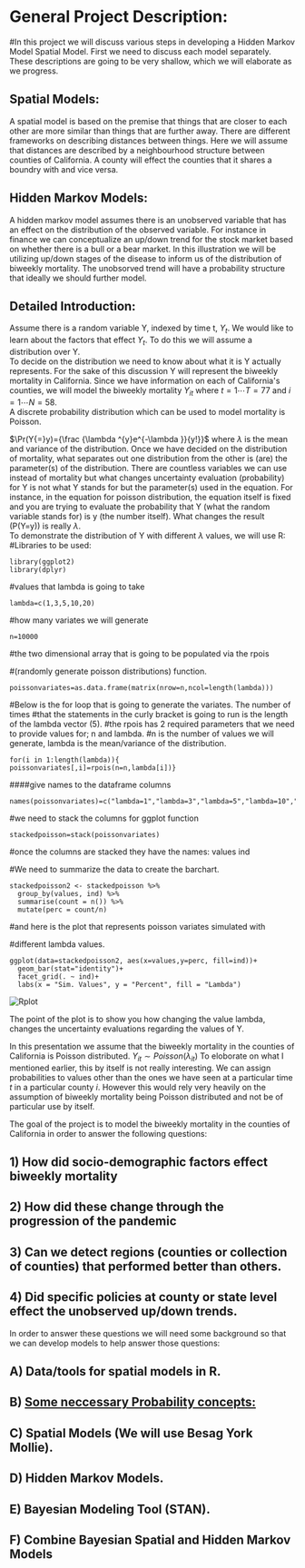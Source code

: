 # General Project Description:
#In this project we will discuss various steps in developing a Hidden Markov Model Spatial Model. 
First we need to discuss each model separately. These descriptions are going to be very shallow, which we will elaborate as we progress. 
## Spatial Models:
A spatial model is based on the premise that things that are closer to each other are more similar than things that are further away. There are different frameworks on describing distances between things. Here we will assume that distances are described by a neighbourhood structure between counties of California. A county will effect the counties that it shares a boundry with and vice versa.   

## Hidden Markov Models:
A hidden markov model assumes there is an unobserved variable that has an effect on the distribution of the observed variable. For instance in finance we can conceptualize an up/down trend for the stock market based on whether there is a bull or a bear market. In this illustration we will be utilizing up/down stages of the disease to inform us of the distribution of biweekly mortality. The unobsorved trend will have a probability structure that ideally we should further model. 

## Detailed Introduction:
Assume there is a random variable Y, indexed by time t, $Y_{t}$. We would like to learn about the factors that effect $Y_{t}$. To do this we will assume a distribution over Y.  
To decide on the distribution we need to know about what it is Y actually represents. 
For the sake of this discussion Y will represent the biweekly mortality in California. 
Since we have information on each of California's counties, we will model the biweekly mortality $Y_{it}$ where $t=1 \cdots T=77$ and $i=1 \cdots N=58$.  
A discrete probability distribution which can be used to model mortality is Poisson. 

 $\Pr(Y{=}y)={\frac {\lambda ^{y}e^{-\lambda }}{y!}}$ where $\lambda$ is the mean and variance of the distribution. 
Once we have decided on the distribution of mortality, what separates out one distribution from the other is (are) the parameter(s) of the distribution. There are countless variables we can use instead of mortality but what changes uncertainty evaluation (probability) for Y is not what Y stands for but the parameter(s) used in the equation. 
For instance, in the equation for poisson distribution, the equation itself is fixed and you are trying to evaluate the probability that Y (what the random variable stands for) is y (the number itself). What changes the result (P(Y=y)) is really $\lambda$.   
To demonstrate the distribution of Y with different $\lambda$ values, we will use R:
#Libraries to be used:

```
library(ggplot2)
library(dplyr)
```

#values that lambda is going to take

```
lambda=c(1,3,5,10,20)
```

#how many variates we will generate

``` 
n=10000
```

#the two dimensional array that is going to be populated via the rpois 

#(randomly generate poisson distributions) function.

```
poissonvariates=as.data.frame(matrix(nrow=n,ncol=length(lambda)))
```

#Below is the for loop that is going to generate the variates. The number of times 
#that the statements in the curly bracket is going to run is the length of the lambda vector (5).
#the rpois has 2 required parameters that we need to provide values for; n and lambda. 
#n is the number of values we will generate, lambda is the mean/variance of the distribution. 

```
for(i in 1:length(lambda)){
poissonvariates[,i]=rpois(n=n,lambda[i])}
```

####give names to the dataframe columns
```
names(poissonvariates)=c("lambda=1","lambda=3","lambda=5","lambda=10","lambda=20")
```

#we need to stack the columns for ggplot function

```
stackedpoisson=stack(poissonvariates)
```

#once the columns are stacked they have the names: values ind

#We need to summarize the data to create the barchart.

```
stackedpoisson2 <- stackedpoisson %>% 
  group_by(values, ind) %>% 
  summarise(count = n()) %>% 
  mutate(perc = count/n) 
```

#and here is the plot that represents poisson variates simulated with 

#different lambda values. 

```
ggplot(data=stackedpoisson2, aes(x=values,y=perc, fill=ind))+
  geom_bar(stat="identity")+
  facet_grid(. ~ ind)+
  labs(x = "Sim. Values", y = "Percent", fill = "Lambda")
```

  
![Rplot](https://github.com/mmusal/mmusal.github.io/assets/11746560/32b2a741-5c22-4a1c-8898-d7d3b8b6e442)



The point of the plot is to show you how changing the value lambda, changes the uncertainty evaluations regarding the values of Y.

In this presentation we assume that the biweekly mortality in the counties of California is Poisson distributed. 
$Y_{it}\sim Poisson(\lambda_{it})$
To eloborate on what I mentioned earlier, this by itself is not really interesting. We can assign probabilities to values other than the ones we have seen at a particular time $t$ in a particular county $i$. However this would rely very heavily on the assumption of biweekly mortality being Poisson distributed and not be of particular use by itself.  

The goal of the project is to model the biweekly mortality in the counties of California in order to answer the following questions:
## 1) How did socio-demographic factors effect biweekly mortality
## 2) How did these change through the progression of the pandemic
## 3) Can we detect regions (counties or collection of counties) that performed better than others.
## 4) Did specific policies at county or state level effect the unobserved up/down trends.

In order to answer these questions we will need some background so that we can develop models to help answer those questions:

## A) Data/tools for spatial models in R.

## B) [Some neccessary Probability concepts:](./SomeProbabilityConcepts.md) 

## C) Spatial Models (We will use Besag York Mollie).

## D) Hidden Markov Models.

## E) Bayesian Modeling Tool (STAN).

## F) Combine Bayesian Spatial and Hidden Markov Models
   
